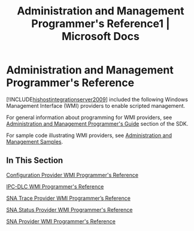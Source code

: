 ﻿---
title: "Administration and Management Programmer&#39;s Reference1 | Microsoft Docs"
ms.custom: ""
ms.date: "11/30/2017"
ms.prod: "host-integration-server"
ms.reviewer: ""
ms.suite: ""
ms.tgt_pltfrm: ""
ms.topic: "article"
ms.assetid: 6640c68a-67fc-49f7-b164-537bf61c1fd2
caps.latest.revision: 5
---
# Administration and Management Programmer&#39;s Reference
[!INCLUDE[hishostintegrationserver2009](../includes/hishostintegrationserver2009-md.md)] included the following Windows Management Interface (WMI) providers to enable scripted management.  
  
 For general information about programming for WMI providers, see [Administration and Management Programmer's Guide](../core/administration-and-management-programmer-s-guide1.md) section of the SDK.  
  
 For sample code illustrating WMI providers, see [Administration and Management Samples](../core/administration-and-management-samples.md).  
  
## In This Section  
 [Configuration Provider WMI Programmer's Reference](../core/configuration-provider-wmi-programmer-s-reference2.md)  
  
 [IPC-DLC WMI Programmer's Reference](../core/ipc-dlc-wmi-programmer-s-reference2.md)  
  
 [SNA Trace Provider WMI Programmer’s Reference](../core/sna-trace-provider-wmi-programmer’s-reference2.md)  
  
 [SNA Status Provider WMI Programmer's Reference](../core/sna-status-provider-wmi-programmer-s-reference1.md)  
  
 [SNA Provider WMI Programmer's Reference](../core/sna-provider-wmi-programmer-s-reference1.md)
